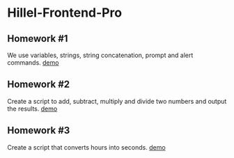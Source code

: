 # Hillel-Frontend-Pro
## Homework #1
We use variables, strings, string concatenation, prompt and alert commands.
[demo](https://wwwowka.github.io/Hillel-Frontend-Pro/Homework_01/)

## Homework #2
Create a script to add, subtract, multiply and divide two numbers and output the results.
[demo](https://wwwowka.github.io/Hillel-Frontend-Pro/Homework_02/)

## Homework #3
Create a script that converts hours into seconds.
[demo](https://wwwowka.github.io/Hillel-Frontend-Pro/Homework_03/)